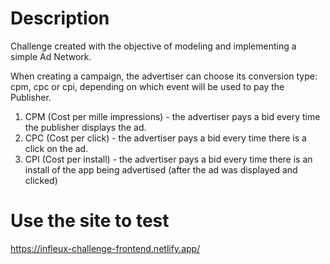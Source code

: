 # Description

Challenge created with the objective of modeling and implementing a simple Ad Network.

When creating a campaign, the advertiser can choose its conversion type: cpm, cpc or cpi,
depending on which event will be used to pay the Publisher.
1. CPM (Cost per mille impressions) - the advertiser pays a bid every time the publisher
displays the ad.
2. CPC (Cost per click) - the advertiser pays a bid every time there is a click on the ad.
3. CPI (Cost per install) - the advertiser pays a bid every time there is an install of the app
being advertised (after the ad was displayed and clicked)

# Use the site to test
https://infleux-challenge-frontend.netlify.app/

